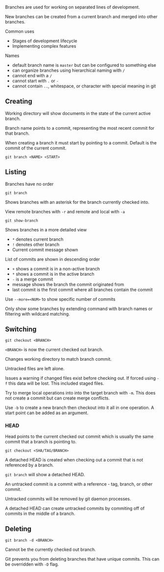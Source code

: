 
Branches are used for working on separated lines of development.

New branches can be created from a current branch and merged into other branches.

Common uses
- Stages of development lifecycle
- Implementing complex features

Names
- default branch name is `master` but can be configured to something else
- can organize branches using hierarchical naming with `/`
- cannot end with a `/`
- cannot start with `.` or `-`
- cannot contain `..`, whitespace, or character with special meaning in git


## Creating

Working directory will show documents in the state of the current active branch.

Branch name points to a commit, representing the most recent commit for that branch.

When creating a branch it must start by pointing to a commit. Default is the commit of the current commit.

`git branch <NAME> <START>`


## Listing

Branches have no order

`git branch`

Shows branches with an asterisk for the branch currently checked into.

View remote branches with `-r` and remote and local with `-a`

`git show-branch`

Shows branches in a more detailed view
- `*` denotes current branch
- `!` denotes other branch
- Current commit message shown

List of commits are shown in descending order
- `+` shows a commit is in a non-active branch
- `*` shows a commit is in the active branch
- `-` is a merge commit
- message shows the branch the commit originated from
- last commit is the first commit where all branches contain the commit

Use `--more=<NUM>` to show specific number of commits

Only show some branches by extending command with branch names or filtering with wildcard matching.


## Switching

`git checkout <BRANCH>`

`<BRANCH>` is now the current checked out branch.

Changes working directory to match branch commit. 

Untracked files are left alone.

Issues a warning if changed files exist before checking out. If forced using `-f` this data will be lost. This included staged files.

Try to merge local operations into into the target branch with `-m`. This does not create a commit but can create merge conflicts.

Use `-b` to create a new branch then checkout into it all in one operation. A start point can be added as an argument.

### HEAD

Head points to the current checked out commit which is usually the same commit that a branch is pointing to.

`git checkout <SHA/TAG/BRANCH>`

A detached HEAD is created when checking out a commit that is not referenced by a branch.

`git branch` will show a detached HEAD.

An untracked commit is a commit with a reference - tag, branch, or other commit.

Untracked commits will be removed by git daemon processes.

A detached HEAD can create untracked commits by commiting off of commits in the middle of a branch.


## Deleting

`git branch -d <BRANCH>`

Cannot be the currently checked out branch.

Git prevents you from deleting branches that have unique commits. This can be overridden with `-D` flag.

